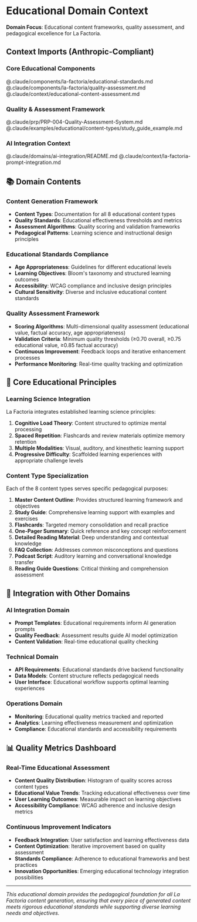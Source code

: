# Educational Domain Context

**Domain Focus**: Educational content frameworks, quality assessment, and pedagogical excellence for La Factoria.

## Context Imports (Anthropic-Compliant)

### Core Educational Components
@.claude/components/la-factoria/educational-standards.md
@.claude/components/la-factoria/quality-assessment.md
@.claude/context/educational-content-assessment.md

### Quality & Assessment Framework
@.claude/prp/PRP-004-Quality-Assessment-System.md
@.claude/examples/educational/content-types/study_guide_example.md

### AI Integration Context
@.claude/domains/ai-integration/README.md
@.claude/context/la-factoria-prompt-integration.md

## 📚 Domain Contents

### Content Generation Framework
- **Content Types**: Documentation for all 8 educational content types
- **Quality Standards**: Educational effectiveness thresholds and metrics
- **Assessment Algorithms**: Quality scoring and validation frameworks
- **Pedagogical Patterns**: Learning science and instructional design principles

### Educational Standards Compliance
- **Age Appropriateness**: Guidelines for different educational levels
- **Learning Objectives**: Bloom's taxonomy and structured learning outcomes
- **Accessibility**: WCAG compliance and inclusive design principles
- **Cultural Sensitivity**: Diverse and inclusive educational content standards

### Quality Assessment Framework
- **Scoring Algorithms**: Multi-dimensional quality assessment (educational value, factual accuracy, age appropriateness)
- **Validation Criteria**: Minimum quality thresholds (≥0.70 overall, ≥0.75 educational value, ≥0.85 factual accuracy)
- **Continuous Improvement**: Feedback loops and iterative enhancement processes
- **Performance Monitoring**: Real-time quality tracking and optimization

## 🎯 Core Educational Principles

### Learning Science Integration
La Factoria integrates established learning science principles:

1. **Cognitive Load Theory**: Content structured to optimize mental processing
2. **Spaced Repetition**: Flashcards and review materials optimize memory retention
3. **Multiple Modalities**: Visual, auditory, and kinesthetic learning support
4. **Progressive Difficulty**: Scaffolded learning experiences with appropriate challenge levels

### Content Type Specialization
Each of the 8 content types serves specific pedagogical purposes:

1. **Master Content Outline**: Provides structured learning framework and objectives
2. **Study Guide**: Comprehensive learning support with examples and exercises
3. **Flashcards**: Targeted memory consolidation and recall practice
4. **One-Pager Summary**: Quick reference and key concept reinforcement
5. **Detailed Reading Material**: Deep understanding and contextual knowledge
6. **FAQ Collection**: Addresses common misconceptions and questions
7. **Podcast Script**: Auditory learning and conversational knowledge transfer
8. **Reading Guide Questions**: Critical thinking and comprehension assessment

## 🔗 Integration with Other Domains

### AI Integration Domain
- **Prompt Templates**: Educational requirements inform AI generation prompts
- **Quality Feedback**: Assessment results guide AI model optimization
- **Content Validation**: Real-time educational quality checking

### Technical Domain
- **API Requirements**: Educational standards drive backend functionality
- **Data Models**: Content structure reflects pedagogical needs
- **User Interface**: Educational workflow supports optimal learning experiences

### Operations Domain
- **Monitoring**: Educational quality metrics tracked and reported
- **Analytics**: Learning effectiveness measurement and optimization
- **Compliance**: Educational standards and accessibility requirements

## 📊 Quality Metrics Dashboard

### Real-Time Educational Assessment
- **Content Quality Distribution**: Histogram of quality scores across content types
- **Educational Value Trends**: Tracking educational effectiveness over time
- **User Learning Outcomes**: Measurable impact on learning objectives
- **Accessibility Compliance**: WCAG adherence and inclusive design metrics

### Continuous Improvement Indicators
- **Feedback Integration**: User satisfaction and learning effectiveness data
- **Content Optimization**: Iterative improvement based on quality assessment
- **Standards Compliance**: Adherence to educational frameworks and best practices
- **Innovation Opportunities**: Emerging educational technology integration possibilities

---

*This educational domain provides the pedagogical foundation for all La Factoria content generation, ensuring that every piece of generated content meets rigorous educational standards while supporting diverse learning needs and objectives.*